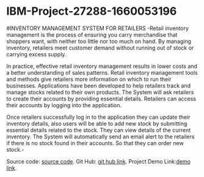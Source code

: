 # IBM-Project-27288-1660053196
 #INVENTORY MANAGEMENT SYSTEM FOR RETAILERS
 -Retail inventory management is the process of ensuring you carry merchandise that shoppers want, with neither too little nor too much on hand. By managing inventory, retailers meet customer demand without running out of stock or carrying excess supply.


In practice, effective retail inventory management results in lower costs and a better understanding of sales patterns. Retail inventory management tools and methods give retailers more information on which to run their businesses. Applications have been developed to help retailers track and manage stocks related to their own products. The System will ask retailers to create their accounts by providing essential details. Retailers can access their accounts by logging into the application.


Once retailers successfully log in to the application they can update their inventory details, also users will be able to add new stock by submitting essential details related to the stock. They can view details of the current inventory. The System will automatically send an email alert to the retailers if there is no stock found in their accounts.  So that they can order new stock.-
 
 
 
 
 
Source code: [source code](https://drive.google.com/drive/folders/10ENMvzk-xRRzo5duUclJVqmwzUVD0Ms2?usp=share_link).
Git Hub: [git hub link](https://github.com/IBM-EPBL/IBM-Project-27288-1660053196).
Project Demo Link:[demo link](https://youtu.be/4uRBmTwVlzE).

